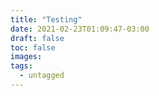```yaml
---
title: "Testing"
date: 2021-02-23T01:09:47-03:00
draft: false
toc: false
images:
tags:
  - untagged
---
```


